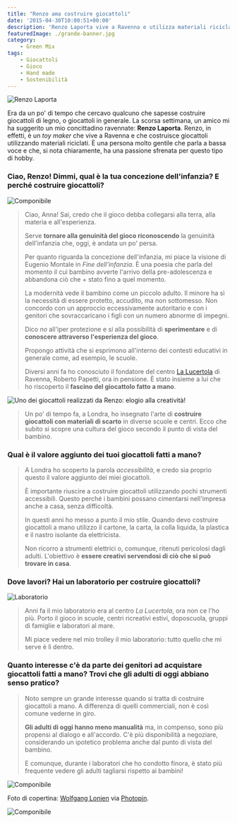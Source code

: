 ```yaml
---
title: "Renzo ama costruire giocattoli"
date: '2015-04-30T10:00:51+00:00'
description: 'Renzo Laporta vive a Ravenna e utilizza materiali riciclati per ideare e costruire giocattoli all'interno dei centri educativi.'
featuredImage: ./grande-banner.jpg
category:
    - Green Mix
tags:
    - Giocattoli
    - Gioco
    - Hand made
    - Sostenibilità
---
```



![Renzo Laporta](./renzo-laporta.jpg)

Era da un po' di tempo che cercavo qualcuno che sapesse costruire giocattoli di legno, o giocattoli in generale. La scorsa settimana, un amico mi ha suggerito un mio concittadino ravennate: **Renzo Laporta**.
Renzo, in effetti, è un *toy maker* che vive a Ravenna e che costruisce giocattoli utilizzando materiali riciclati. È una persona molto gentile che parla a bassa voce e che, si nota chiaramente, ha una passione sfrenata per questo tipo di hobby.

### Ciao, Renzo! Dimmi, qual è la tua concezione dell'infanzia? E perché costruire giocattoli?

![Componibile](./componibile-car-3.jpg)

> Ciao, Anna! Sai, credo che il gioco debba collegarsi alla terra, alla materia e all'esperienza.
>
> Serve **tornare alla genuinità del gioco riconoscendo** la genuinità dell'infanzia che, oggi, è andata un po' persa.
>
> Per quanto riguarda la concezione dell'infanzia, mi piace la visione di Eugenio Montale in *Fine dell'infanzia*. È una poesia che parla del momento il cui bambino avverte l'arrivo della pre-adolescenza e abbandona ciò che + stato fino a quel momento.
>
> La modernità vede il bambino come un piccolo adulto. Il minore ha sì la necessità di essere protetto, accudito, ma non sottomesso. Non concordo con un approccio eccessivamente autoritario e con i genitori che sovraccaricano i figli con un numero abnorme di impegni.
>
> Dico *no* all'iper protezione e *sì* alla possibilità di **sperimentare** e di **conoscere attraverso l'esperienza del gioco**.
>
> Propongo attività che si esprimono all'interno dei contesti educativi in generale come, ad esempio, le scuole.
>
> Diversi anni fa ho conosciuto il fondatore del centro [La Lucertola](http://www.lalucertola.org/italiano/introduzione.html) di Ravenna, Roberto Papetti, ora in pensione. È stato insieme a lui che ho riscoperto il **fascino del giocattolo fatto a mano**.

![Uno dei giocattoli realizzati da Renzo: elogio alla creatività!](./5376.jpg)

> Un po' di tempo fa, a Londra, ho insegnato l'arte di **costruire giocattoli con materiali di scarto** in diverse scuole e centri. Ecco che subito si scopre una cultura del gioco secondo il punto di vista del bambino.

### Qual è il valore aggiunto dei tuoi giocattoli fatti a mano?

> A Londra ho scoperto la parola *accessibilità*, e credo sia proprio questo il valore aggiunto dei miei giocattoli.
>
> È importante riuscire a costruire giocattoli utilizzando pochi strumenti accessibili. Questo perché i bambini possano cimentarsi nell'impresa anche a casa, senza difficoltà.
>
> In questi anni ho messo a punto il mio stile. Quando devo costruire giocattoli a mano utilizzo il cartone, la carta, la colla liquida, la plastica e il nastro isolante da elettricista.
>
> Non ricorro a strumenti elettrici o, comunque, ritenuti pericolosi dagli adulti. L'obiettivo è **essere creativi servendosi di ciò che si può trovare in casa**.

### Dove lavori? Hai un laboratorio per costruire giocattoli?

![Laboratorio](./5371.jpg)

> Anni fa il mio laboratorio era al centro *La Lucertola*, ora non ce l'ho più. Porto il gioco in scuole, centri ricreativi estivi, doposcuola, gruppi di famiglie e laboratori al mare.
>
> Mi piace vedere nel mio trolley il mio laboratorio: tutto quello che mi serve è lì dentro.

### Quanto interesse c'è da parte dei genitori ad acquistare giocattoli fatti a mano? Trovi che gli adulti di oggi abbiano senso pratico?

> Noto sempre un grande interesse quando si tratta di costruire giocattoli a mano. A differenza di quelli commerciali, non è così comune vederne in giro.
>
> **Gli adulti di oggi hanno meno manualità** ma, in compenso, sono più propensi al dialogo e all'accordo. C'è più disponibilità a negoziare, considerando un ipotetico problema anche dal punto di vista del bambino.
>
> E comunque, durante i laboratori che ho condotto finora, è stato più frequente vedere gli adulti tagliarsi rispetto ai bambini!

![Componibile](./componibile-car-1.jpg)

Foto di copertina: [Wolfgang Lonien](http://www.flickr.com/photos/99713555@N00/5967155061) via [Photopin](http://photopin.com).

![Componibile](./componibile-car-2.jpg)
